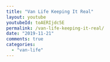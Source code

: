 ```yaml
---
title: "Van Life Keeping It Real"
layout: youtube
youtubeId: toAERIjdc5E
permalink: /van-life-keeping-it-real/
date: "2019-11-21"
comments: true
categories: 
  - "van-life"
---
```


